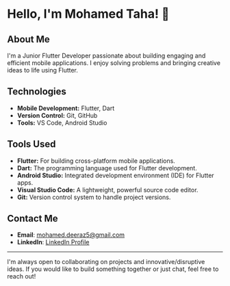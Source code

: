 # Hello, I'm Mohamed Taha! 👋

## About Me
I'm a Junior Flutter Developer passionate about building engaging and efficient mobile applications. I enjoy solving problems and bringing creative ideas to life using Flutter.

## Technologies
- **Mobile Development:** Flutter, Dart
- **Version Control:** Git, GitHub
- **Tools:** VS Code, Android Studio

  
## Tools Used
- **Flutter:** For building cross-platform mobile applications.
- **Dart:** The programming language used for Flutter development.
- **Android Studio:** Integrated development environment (IDE) for Flutter apps.
- **Visual Studio Code:** A lightweight, powerful source code editor.
- **Git:** Version control system to handle project versions.


## Contact Me
- **Email**: mohamed.deeraz5@gmail.com
- **LinkedIn**: [LinkedIn Profile](https://www.linkedin.com/in/mohamedlderaz/)

---

I'm always open to collaborating on projects and innovative/disruptive ideas. If you would like to build something together or just chat, feel free to reach out!


